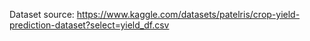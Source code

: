 Dataset source: https://www.kaggle.com/datasets/patelris/crop-yield-prediction-dataset?select=yield_df.csv
